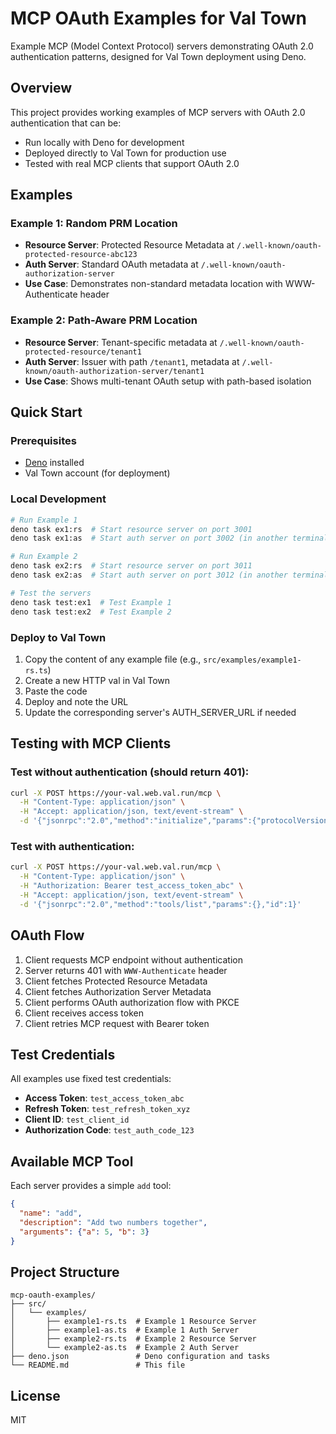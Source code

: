 # MCP OAuth Examples for Val Town

Example MCP (Model Context Protocol) servers demonstrating OAuth 2.0 authentication patterns, designed for Val Town deployment using Deno.

## Overview

This project provides working examples of MCP servers with OAuth 2.0 authentication that can be:
- Run locally with Deno for development
- Deployed directly to Val Town for production use
- Tested with real MCP clients that support OAuth 2.0

## Examples

### Example 1: Random PRM Location
- **Resource Server**: Protected Resource Metadata at `/.well-known/oauth-protected-resource-abc123`
- **Auth Server**: Standard OAuth metadata at `/.well-known/oauth-authorization-server`
- **Use Case**: Demonstrates non-standard metadata location with WWW-Authenticate header

### Example 2: Path-Aware PRM Location  
- **Resource Server**: Tenant-specific metadata at `/.well-known/oauth-protected-resource/tenant1`
- **Auth Server**: Issuer with path `/tenant1`, metadata at `/.well-known/oauth-authorization-server/tenant1`
- **Use Case**: Shows multi-tenant OAuth setup with path-based isolation

## Quick Start

### Prerequisites
- [Deno](https://deno.com/) installed
- Val Town account (for deployment)

### Local Development

```bash
# Run Example 1
deno task ex1:rs  # Start resource server on port 3001
deno task ex1:as  # Start auth server on port 3002 (in another terminal)

# Run Example 2
deno task ex2:rs  # Start resource server on port 3011
deno task ex2:as  # Start auth server on port 3012 (in another terminal)

# Test the servers
deno task test:ex1  # Test Example 1
deno task test:ex2  # Test Example 2
```

### Deploy to Val Town

1. Copy the content of any example file (e.g., `src/examples/example1-rs.ts`)
2. Create a new HTTP val in Val Town
3. Paste the code
4. Deploy and note the URL
5. Update the corresponding server's AUTH_SERVER_URL if needed

## Testing with MCP Clients

### Test without authentication (should return 401):
```bash
curl -X POST https://your-val.web.val.run/mcp \
  -H "Content-Type: application/json" \
  -H "Accept: application/json, text/event-stream" \
  -d '{"jsonrpc":"2.0","method":"initialize","params":{"protocolVersion":"0.1.0","capabilities":{},"clientInfo":{"name":"test","version":"1.0.0"}},"id":1}'
```

### Test with authentication:
```bash
curl -X POST https://your-val.web.val.run/mcp \
  -H "Content-Type: application/json" \
  -H "Authorization: Bearer test_access_token_abc" \
  -H "Accept: application/json, text/event-stream" \
  -d '{"jsonrpc":"2.0","method":"tools/list","params":{},"id":1}'
```

## OAuth Flow

1. Client requests MCP endpoint without authentication
2. Server returns 401 with `WWW-Authenticate` header
3. Client fetches Protected Resource Metadata
4. Client fetches Authorization Server Metadata
5. Client performs OAuth authorization flow with PKCE
6. Client receives access token
7. Client retries MCP request with Bearer token

## Test Credentials

All examples use fixed test credentials:
- **Access Token**: `test_access_token_abc`
- **Refresh Token**: `test_refresh_token_xyz`
- **Client ID**: `test_client_id`
- **Authorization Code**: `test_auth_code_123`

## Available MCP Tool

Each server provides a simple `add` tool:
```json
{
  "name": "add",
  "description": "Add two numbers together",
  "arguments": {"a": 5, "b": 3}
}
```

## Project Structure

```
mcp-oauth-examples/
├── src/
│   └── examples/
│       ├── example1-rs.ts  # Example 1 Resource Server
│       ├── example1-as.ts  # Example 1 Auth Server
│       ├── example2-rs.ts  # Example 2 Resource Server
│       └── example2-as.ts  # Example 2 Auth Server
├── deno.json               # Deno configuration and tasks
└── README.md               # This file
```

## License

MIT